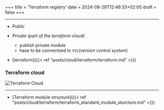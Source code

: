+++
title = 'Terraform registry'
date = 2024-08-28T12:46:33+02:00
draft = false
+++

---
- Public
- Private (*part of the terraform cloud*)
    -  publish private module 
    - hase to be connectoed to `VSC`(*version control system*)

- [terraform]({{< ref "posts/cloud/terraform/terraform.md" >}})


### Terraform cloud
![Terraform Cloud](/Notes/terraform_cloud_visual.png)


--- 
- [Terraform module structure]({{< ref "posts/cloud/terraform/terraform_standard_module_sturcture.md" >}})

